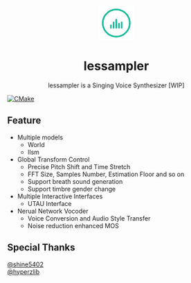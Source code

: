 <div align="center"><img width="80" src="assets/icon_128.gif" alt="lessampler logo"></div>
<h1 align="center"><b>lessampler</b></h1>
<p align="center">
  lessampler is a Singing Voice Synthesizer [WIP]
</p>

[![CMake](https://github.com/YuzukiTsuru/lessampler/actions/workflows/cmake.yml/badge.svg)](https://github.com/YuzukiTsuru/lessampler/actions/workflows/cmake.yml)

## Feature
- Multiple models
  - World
  - llsm
- Global Transform Control
  - Precise Pitch Shift and Time Stretch
  - FFT Size, Samples Number, Estimation Floor and so on
  - Support breath sound generation
  - Support timbre gender change
- Multiple Interactive Interfaces
  - UTAU Interface
- Nerual Network Vocoder
  - Voice Conversion and Audio Style Transfer
  - Noise reduction enhanced MOS

## Special Thanks
[@shine5402](https://github.com/shine5402)  
[@hyperzlib](https://github.com/hyperzlib)
